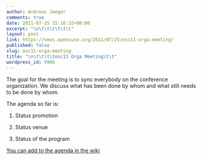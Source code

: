 ```yaml
---
author: Andreas Jaeger
comments: true
date: 2011-07-25 15:16:32+00:00
excerpt: "\n\t\t\t\t\t\t"
layout: post
link: https://news.opensuse.org/2011/07/25/osc11-orga-meeting/
published: false
slug: osc11-orga-meeting
title: "\n\t\t\t\tosc11 Orga Meeting\t\t"
wordpress_id: 9906
---
```

The goal for the meeting is to sync everybody on the conference organization. We discuss what has been done by whom and what still needs to be done by whom.

The agenda so far is:



	
  1. Status promotion

	
  2. Status venue

	
  3. Status of the program


[You can add to the agenda in the wiki](http://en.opensuse.org/openSUSE:Conference_meeting)		
